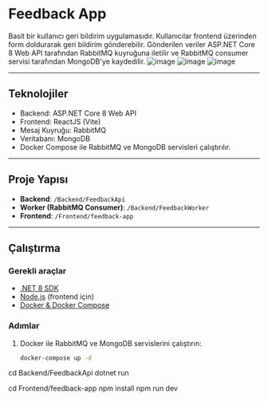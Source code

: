# Feedback App

Basit bir kullanıcı geri bildirim uygulamasıdır. Kullanıcılar frontend üzerinden form doldurarak geri bildirim gönderebilir. Gönderilen veriler ASP.NET Core 8 Web API tarafından RabbitMQ kuyruğuna iletilir ve RabbitMQ consumer servisi tarafından MongoDB'ye kaydedilir.
![image](https://github.com/user-attachments/assets/407bf7aa-a0cc-4de9-90d9-3e40014cf086)
![image](https://github.com/user-attachments/assets/72d4d1b4-ab65-4991-8485-deed7455610b)
![image](https://github.com/user-attachments/assets/53bb647f-80cc-4e17-b536-2410181ee395)



---

## Teknolojiler

- Backend: ASP.NET Core 8 Web API  
- Frontend: ReactJS (Vite)  
- Mesaj Kuyruğu: RabbitMQ  
- Veritabanı: MongoDB  
- Docker Compose ile RabbitMQ ve MongoDB servisleri çalıştırılır.

---

## Proje Yapısı

- **Backend**: `/Backend/FeedbackApi`  
- **Worker (RabbitMQ Consumer)**: `/Backend/FeedbackWorker`  
- **Frontend**: `/Frontend/feedback-app`

---

## Çalıştırma

### Gerekli araçlar

- [.NET 8 SDK](https://dotnet.microsoft.com/en-us/download/dotnet/8.0)  
- [Node.js](https://nodejs.org/) (frontend için)  
- [Docker & Docker Compose](https://www.docker.com/get-started)

### Adımlar

1. Docker ile RabbitMQ ve MongoDB servislerini çalıştırın:
   ```bash
   docker-compose up -d
   
cd Backend/FeedbackApi
dotnet run


cd Frontend/feedback-app
npm install
npm run dev
